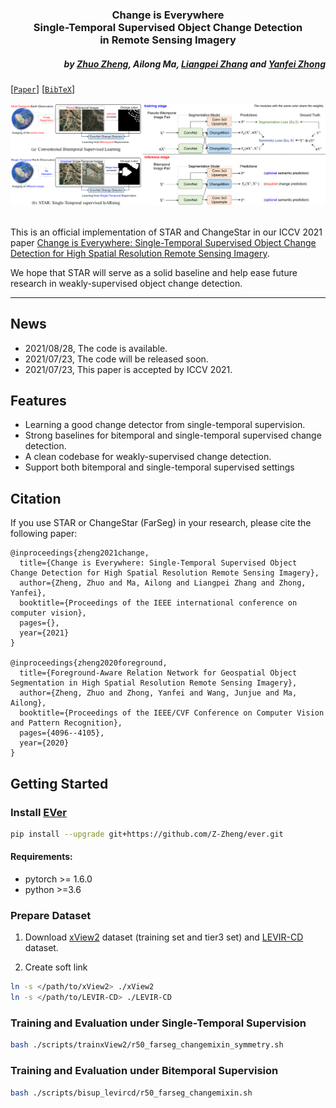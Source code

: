 
<h3 align="center">Change is Everywhere <br>Single-Temporal Supervised Object Change Detection <br>in Remote Sensing Imagery</h3>

<h5 align="right">by <a href="http://zhuozheng.top/">Zhuo Zheng</a>, Ailong Ma, <a href="http://www.lmars.whu.edu.cn/prof_web/zhangliangpei/rs/index.html">Liangpei Zhang</a> and <a href="http://rsidea.whu.edu.cn/">Yanfei Zhong</a></h5>

[[`Paper`](https://arxiv.org/abs/2108.07002)] [[`BibTeX`](#Citation)]

<div align="center">
  <img src="https://raw.githubusercontent.com/Z-Zheng/images_repo/master/changestar.png"><br><br>
</div>

This is an official implementation of STAR and ChangeStar in our ICCV 2021 paper [Change is Everywhere: Single-Temporal Supervised Object Change Detection for High Spatial Resolution Remote Sensing Imagery](#).

We hope that STAR will serve as a solid baseline and help ease future research in weakly-supervised object change detection.


---------------------
## News

- 2021/08/28, The code is available.
- 2021/07/23, The code will be released soon.
- 2021/07/23, This paper is accepted by ICCV 2021.

## Features

- Learning a good change detector from single-temporal supervision.
- Strong baselines for bitemporal and single-temporal supervised change detection.
- A clean codebase for weakly-supervised change detection.
- Support both bitemporal and single-temporal supervised settings

## <a name="Citation"></a>Citation
If you use STAR or ChangeStar (FarSeg) in your research, please cite the following paper:
```text
@inproceedings{zheng2021change,
  title={Change is Everywhere: Single-Temporal Supervised Object Change Detection for High Spatial Resolution Remote Sensing Imagery},
  author={Zheng, Zhuo and Ma, Ailong and Liangpei Zhang and Zhong, Yanfei},
  booktitle={Proceedings of the IEEE international conference on computer vision},
  pages={},
  year={2021}
}

@inproceedings{zheng2020foreground,
  title={Foreground-Aware Relation Network for Geospatial Object Segmentation in High Spatial Resolution Remote Sensing Imagery},
  author={Zheng, Zhuo and Zhong, Yanfei and Wang, Junjue and Ma, Ailong},
  booktitle={Proceedings of the IEEE/CVF Conference on Computer Vision and Pattern Recognition},
  pages={4096--4105},
  year={2020}
}
```



## Getting Started
### Install [EVer](https://github.com/Z-Zheng/ever)

```bash
pip install --upgrade git+https://github.com/Z-Zheng/ever.git
```

#### Requirements:
- pytorch >= 1.6.0
- python >=3.6

### Prepare Dataset
1. Download [xView2](https://xview2.org/) dataset (training set and tier3 set) and [LEVIR-CD](https://drive.google.com/open?id=1dLuzldMRmbBNKPpUkX8Z53hi6NHLrWim) dataset. 

2. Create soft link
```bash
ln -s </path/to/xView2> ./xView2
ln -s </path/to/LEVIR-CD> ./LEVIR-CD
```

### Training and Evaluation under Single-Temporal Supervision
```bash
bash ./scripts/trainxView2/r50_farseg_changemixin_symmetry.sh
```

### Training and Evaluation under Bitemporal Supervision
```bash
bash ./scripts/bisup_levircd/r50_farseg_changemixin.sh
```


